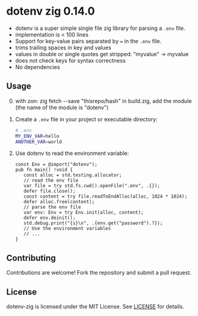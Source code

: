 # dotenv zig 0.14.0

- dotenv is a super simple single file zig library for parsing a `.env` file.
- implementation is < 100 lines
- Support for key-value pairs separated by `=` in the `.env` file.
- trims trailing spaces in key and values
- values in double or single quotes get stripped: "myvalue" -> myvalue
- does not check keys for syntax correctness
- No dependencies

## Usage

0. with zon: zig fetch --save "thisrepo/hash"
   in build.zig, add the module (the name of the module is "dotenv")

2. Create a `.env` file in your project or executable directory:

   ```sh
   # .env
   MY_ENV_VAR=hello
   ANOTHER_VAR=world
   ```

3. Use dotenv to read the environment variable:

   ```zig
   const Env = @import("dotenv");
   pub fn main() !void {
      const alloc = std.testing.allocator;
      // read the env file
      var file = try std.fs.cwd().openFile(".env", .{});
      defer file.close();
      const content = try file.readToEndAlloc(alloc, 1024 * 1024);
      defer alloc.free(content);
      // parse the env file
      var env: Env = try Env.init(alloc, content);
      defer env.deinit();
      std.debug.print("{s}\n", .{env.get("password").?});
      // Use the environment variables
      // ...
   }
   ```

## Contributing

Contributions are welcome! Fork the repository and submit a pull request.

## License

dotenv-zig is licensed under the MIT License. See [LICENSE](LICENSE) for details.
